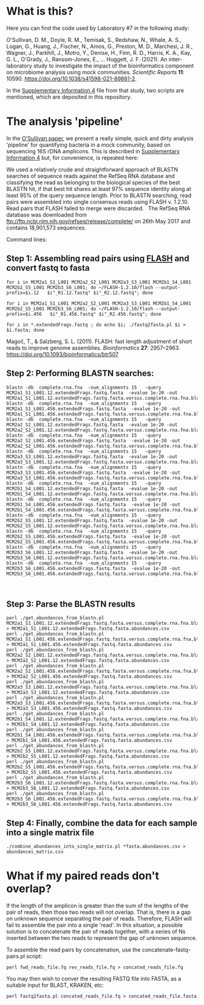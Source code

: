 # What is this?

Here you can find the code used by Laboratory #7 in the following study:

O'Sullivan, D. M., Doyle, R. M., Temisak, S., Redshaw, N., Whale, A. S., Logan, G., 
Huang, J., Fischer, N., Amos, G., Preston, M. D., Marchesi, J. R., Wagner, J., Parkhill, J., 
Motro, Y., Denise, H., Finn, R. D., Harris, K. A., Kay, G. L., O'Grady, J., Ransom-Jones, E., … Huggett, J. F. (2021). 
An inter-laboratory study to investigate the impact of the bioinformatics component on microbiome analysis using mock communities. 
*Scientific Reports* **11**: 10590. https://doi.org/10.1038/s41598-021-89881-2.

In the [Supplementary Information 4](https://static-content.springer.com/esm/art%3A10.1038%2Fs41598-021-89881-2/MediaObjects/41598_2021_89881_MOESM4_ESM.xlsx) file
from that study, two scripts are mentioned, which are deposited in this repository.

# The analysis 'pipeline'
In the [O'Sullivan paper](https://doi.org/10.1038/s41598-021-89881-2), we present a really simple, quick and dirty analysis 'pipeline' for quantifying
bacteria in a mock community, based on sequencing 16S rDNA amplicons. This is described in [Supplementary Information 4](https://static-content.springer.com/esm/art%3A10.1038%2Fs41598-021-89881-2/MediaObjects/41598_2021_89881_MOESM4_ESM.xlsx) but, for convenience, is repeated here:

We used a relatively crude and straightforward approach of BLASTN searches of sequence reads against the RefSeq RNA database and classifying the read as belonging to the biological species of the best BLASTN hit, if that best hit shares at least 97% sequence identity along at least 95% of the query sequence length. Prior to BLASTN searching, read pairs were assembled into single consensus reads using FLASH v. 1.2.10. Read pairs that FLASH failed to merge were discarded.
 
The RefSeq RNA database was downloaded from ftp://ftp.ncbi.nlm.nih.gov/refseq/release/complete/  on 26th May 2017 and contains 18,901,573 sequences.

Command lines:
 
## Step 1: Assembling read pairs using [FLASH](https://doi.org/10.1093/bioinformatics/btr507) and convert fastq to fasta
```
for i in MCM2a1_S1_L001 MCM2a2_S2_L001 MCM2a3_S3_L001 MCM2b1_S4_L001 MCM2b2_S5_L001 MCM2b3_S6_L001; do ~/FLASH-1.2.10/flash --output-prefix=$i.12   $i"_R1.12.fastq" $i"_R2.12.fastq"; done
 
for i in MCM2a1_S1_L001 MCM2a2_S2_L001 MCM2a3_S3_L001 MCM2b1_S4_L001 MCM2b2_S5_L001 MCM2b3_S6_L001; do ~/FLASH-1.2.10/flash --output-prefix=$i.456   $i"_R1.456.fastq" $i"_R2.456.fastq"; done
 
for i in *.extendedFrags.fastq ; do echo $i; ./fastq2fasta.pl $i > $i.fasta; done
```
Magoč, T., & Salzberg, S. L. (2011). FLASH: fast length adjustment of short reads to improve genome assemblies. *Bioinformatics* **27**: 2957–2963. https://doi.org/10.1093/bioinformatics/btr507


## Step 2: Performing BLASTN searches:
```
blastn -db  complete.rna.fna  -num_alignments 15   -query MCM2a1_S1_L001.12.extendedFrags.fastq.fasta  -evalue 1e-20 -out MCM2a1_S1_L001.12.extendedFrags.fastq.fasta.versus.complete.rna.fna.blastn
blastn -db  complete.rna.fna  -num_alignments 15   -query MCM2a1_S1_L001.456.extendedFrags.fastq.fasta  -evalue 1e-20 -out MCM2a1_S1_L001.456.extendedFrags.fastq.fasta.versus.complete.rna.fna.blastn
blastn -db  complete.rna.fna  -num_alignments 15   -query MCM2a2_S2_L001.12.extendedFrags.fastq.fasta  -evalue 1e-20 -out MCM2a2_S2_L001.12.extendedFrags.fastq.fasta.versus.complete.rna.fna.blastn
blastn -db  complete.rna.fna  -num_alignments 15   -query MCM2a2_S2_L001.456.extendedFrags.fastq.fasta  -evalue 1e-20 -out MCM2a2_S2_L001.456.extendedFrags.fastq.fasta.versus.complete.rna.fna.blastn
blastn -db  complete.rna.fna  -num_alignments 15   -query MCM2a3_S3_L001.12.extendedFrags.fastq.fasta  -evalue 1e-20 -out MCM2a3_S3_L001.12.extendedFrags.fastq.fasta.versus.complete.rna.fna.blastn
blastn -db  complete.rna.fna  -num_alignments 15   -query MCM2a3_S3_L001.456.extendedFrags.fastq.fasta  -evalue 1e-20 -out MCM2a3_S3_L001.456.extendedFrags.fastq.fasta.versus.complete.rna.fna.blastn
blastn -db  complete.rna.fna  -num_alignments 15   -query MCM2b1_S4_L001.12.extendedFrags.fastq.fasta  -evalue 1e-20 -out MCM2b1_S4_L001.12.extendedFrags.fastq.fasta.versus.complete.rna.fna.blastn
blastn -db  complete.rna.fna  -num_alignments 15   -query MCM2b1_S4_L001.456.extendedFrags.fastq.fasta  -evalue 1e-20 -out MCM2b1_S4_L001.456.extendedFrags.fastq.fasta.versus.complete.rna.fna.blastn
blastn -db  complete.rna.fna  -num_alignments 15   -query MCM2b2_S5_L001.12.extendedFrags.fastq.fasta  -evalue 1e-20 -out MCM2b2_S5_L001.12.extendedFrags.fastq.fasta.versus.complete.rna.fna.blastn
blastn -db  complete.rna.fna  -num_alignments 15   -query MCM2b2_S5_L001.456.extendedFrags.fastq.fasta  -evalue 1e-20 -out MCM2b2_S5_L001.456.extendedFrags.fastq.fasta.versus.complete.rna.fna.blastn
blastn -db  complete.rna.fna  -num_alignments 15   -query MCM2b3_S6_L001.12.extendedFrags.fastq.fasta  -evalue 1e-20 -out MCM2b3_S6_L001.12.extendedFrags.fastq.fasta.versus.complete.rna.fna.blastn
blastn -db  complete.rna.fna  -num_alignments 15   -query MCM2b3_S6_L001.456.extendedFrags.fastq.fasta  -evalue 1e-20 -out MCM2b3_S6_L001.456.extendedFrags.fastq.fasta.versus.complete.rna.fna.blastn
```
 
## Step 3: Parse the BLASTN results
```
perl ./get_abundances_from_blastn.pl MCM2a1_S1_L001.12.extendedFrags.fastq.fasta.versus.complete.rna.fna.blastn > MCM2a1_S1_L001.12.extendedFrags.fastq.fasta.abundances.csv
perl ./get_abundances_from_blastn.pl MCM2a1_S1_L001.456.extendedFrags.fastq.fasta.versus.complete.rna.fna.blastn > MCM2a1_S1_L001.456.extendedFrags.fastq.fasta.abundances.csv
perl ./get_abundances_from_blastn.pl MCM2a2_S2_L001.12.extendedFrags.fastq.fasta.versus.complete.rna.fna.blastn > MCM2a2_S2_L001.12.extendedFrags.fastq.fasta.abundances.csv
perl ./get_abundances_from_blastn.pl MCM2a2_S2_L001.456.extendedFrags.fastq.fasta.versus.complete.rna.fna.blastn > MCM2a2_S2_L001.456.extendedFrags.fastq.fasta.abundances.csv
perl ./get_abundances_from_blastn.pl MCM2a3_S3_L001.12.extendedFrags.fastq.fasta.versus.complete.rna.fna.blastn > MCM2a3_S3_L001.12.extendedFrags.fastq.fasta.abundances.csv
perl ./get_abundances_from_blastn.pl MCM2a3_S3_L001.456.extendedFrags.fastq.fasta.versus.complete.rna.fna.blastn > MCM2a3_S3_L001.456.extendedFrags.fastq.fasta.abundances.csv
perl ./get_abundances_from_blastn.pl MCM2b1_S4_L001.12.extendedFrags.fastq.fasta.versus.complete.rna.fna.blastn > MCM2b1_S4_L001.12.extendedFrags.fastq.fasta.abundances.csv
perl ./get_abundances_from_blastn.pl MCM2b1_S4_L001.456.extendedFrags.fastq.fasta.versus.complete.rna.fna.blastn > MCM2b1_S4_L001.456.extendedFrags.fastq.fasta.abundances.csv
perl ./get_abundances_from_blastn.pl MCM2b2_S5_L001.12.extendedFrags.fastq.fasta.versus.complete.rna.fna.blastn > MCM2b2_S5_L001.12.extendedFrags.fastq.fasta.abundances.csv
perl ./get_abundances_from_blastn.pl MCM2b2_S5_L001.456.extendedFrags.fastq.fasta.versus.complete.rna.fna.blastn > MCM2b2_S5_L001.456.extendedFrags.fastq.fasta.abundances.csv
perl ./get_abundances_from_blastn.pl MCM2b3_S6_L001.12.extendedFrags.fastq.fasta.versus.complete.rna.fna.blastn > MCM2b3_S6_L001.12.extendedFrags.fastq.fasta.abundances.csv
perl ./get_abundances_from_blastn.pl MCM2b3_S6_L001.456.extendedFrags.fastq.fasta.versus.complete.rna.fna.blastn > MCM2b3_S6_L001.456.extendedFrags.fastq.fasta.abundances.csv
```

## Step 4: Finally, combine the data for each sample into a single matrix file
``` 
./combine_abundances_into_single_matrix.pl *fasta.abundances.csv > abundances_matrix.csv
```

# What if my paired reads don't overlap?
If the length of the amplicon is greater than the sum of the lengths of the pair of reads, then those two reads will not overlap. That is, there is a gap on unknown sequence separating the pair of reads. Therefore, FLASH will fail to assemble the pair into a single 'read'. In this situation, a possible solution is to concatenate the pair of reads together, with a series of Ns inserted between the two reads to represent the gap of unknown sequence.

To assemble the read pairs by concatenation, use the concatenate-fastq-pairs.pl script:
```
perl fwd_reads_file.fq rev_reads_file.fq > concated_reads_file.fq
```
You may then wish to conver the resulting FASTQ file into FASTA, as a suitable input for BLAST, KRAKEN, etc:
```
perl fastq2fasta.pl concated_reads_file.fq > concated_reads_file.fasta
```
